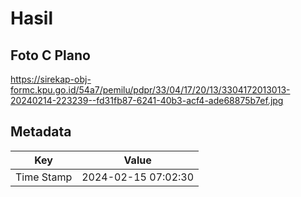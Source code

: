 # Hasil

## Foto C Plano

https://sirekap-obj-formc.kpu.go.id/54a7/pemilu/pdpr/33/04/17/20/13/3304172013013-20240214-223239--fd31fb87-6241-40b3-acf4-ade68875b7ef.jpg


## Metadata

| Key        | Value               |
| ---------- | ------------------- |
| Time Stamp | 2024-02-15 07:02:30 |



